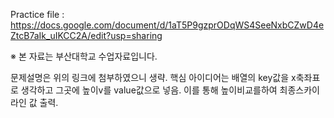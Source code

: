 Practice file : https://docs.google.com/document/d/1aT5P9gzprODqWS4SeeNxbCZwD4eZtcB7aIk_uIKCC2A/edit?usp=sharing

※ 본 자료는 부산대학교 수업자료입니다.

문제설명은 위의 링크에 첨부하였으니 생략.
핵심 아이디어는 배열의 key값을 x축좌표로 생각하고 그곳에 높이v를 value값으로 넣음.
이를 통해 높이비교를하여 최종스카이라인 값 출력.
